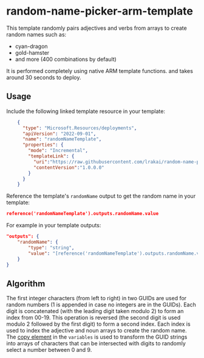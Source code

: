 # random-name-picker-arm-template

This template randomly pairs adjectives and verbs from arrays to create random names such as:

- cyan-dragon
- gold-hamster
- and more (400 combinations by default)

It is performed completely using native ARM template functions. and takes around 30 seconds to deploy.

## Usage

Include the following linked template resource in your template:

```json
    {
      "type": "Microsoft.Resources/deployments",
      "apiVersion": "2022-09-01",
      "name": "randomNameTemplate",
      "properties": {
        "mode": "Incremental",
        "templateLink": {
          "uri":"https://raw.githubusercontent.com/lrakai/random-name-picker-arm-template/main/azure-deploy.json",
          "contentVersion":"1.0.0.0"
        }
      }
    }
```

Reference the template's `randomName` output to get the random name in your template:

```json
reference('randomNameTemplate').outputs.randomName.value
```

For example in your template outputs:

```json
"outputs": {
    "randomName": {
        "type": "string",
        "value": "[reference('randomNameTemplate').outputs.randomName.value]"
    }
}
```

## Algorithm

The first integer characters (from left to right) in two GUIDs are used for random numbers (1 is appended in case no integers are in the GUIDs). Each digit is concatenated (with the leading digit taken modulo 2) to form an index from 00-19. This operation is reversed (the second digit is used modulo 2 followed by the first digit) to form a second index. Each index is used to index the adjective and noun arrays to create the random name. The [copy element](https://learn.microsoft.com/en-us/azure/azure-resource-manager/templates/copy-variables) in the `variables` is used to transform the GUID strings into arrays of characters that can be intersected with digits to randomly select a number between 0 and 9.
